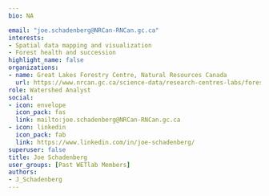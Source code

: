 ```yaml
--- 
bio: NA

email: "joe.schadenberg@NRCan-RNCan.gc.ca"
interests:
- Spatial data mapping and visualization
- Forest health and succession
highlight_name: false
organizations:
- name: Great Lakes Forestry Centre, Natural Resources Canada
  url: https://www.nrcan.gc.ca/science-data/research-centres-labs/forestry-research-centres/great-lakes-forestry-centre/13459
role: Watershed Analyst
social:
- icon: envelope
  icon_pack: fas
  link: mailto:joe.schadenberg@NRCan-RNCan.gc.ca
- icon: linkedin
  icon_pack: fab
  link: https://www.linkedin.com/in/joe-schadenberg/
superuser: false
title: Joe Schadenberg
user_groups: [Past WETlab Members]
authors:
- J_Schadenberg
---
```









